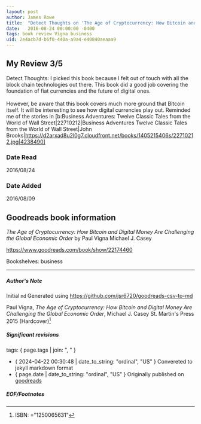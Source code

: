 ```yaml
---
layout: post
author: James Rowe
title:  "Detect Thoughts on 'The Age of Cryptocurrency: How Bitcoin and Digital Money Are Challenging the Global Economic Order'"
date:   2016-08-24 00:00:00 -0400
tags: book review Vigna business
uid: 2e4acb7d-b6f0-440a-a9a4-e40840aeaaa9
---
```


<!-- highly dependent on how you personally use jekyll templates, and how you want this to show up -->

## My Review 3/5

Detect Thoughts: I picked this book because I felt out of touch with all the block chain technologies out there. This book did a good job covering the foundation of fiat currencies and the future of digital ones.<br/><br/>However, be aware that this book covers much more ground that Bitcoin itself. It will be interesting to see how digital currencies play out. Reminded me of the stories in [b:Business Adventures: Twelve Classic Tales from the World of Wall Street|22710212|Business Adventures  Twelve Classic Tales from the World of Wall Street|John Brooks|https://d2arxad8u2l0g7.cloudfront.net/books/1405215406s/22710212.jpg|4238490]

### Date Read
2016/08/24

### Date Added
2016/08/09

## Goodreads book information

*The Age of Cryptocurrency: How Bitcoin and Digital Money Are Challenging the Global Economic Order* by Paul Vigna
Michael J. Casey

https://www.goodreads.com/book/show/22174460

Bookshelves: business

---

##### Author's Note

Initial `md` Generated using https://github.com/jsr6720/goodreads-csv-to-md

Paul Vigna, *The Age of Cryptocurrency: How Bitcoin and Digital Money Are Challenging the Global Economic Order*, Michael J. Casey St. Martin's Press 2015 (Hardcover)[^1]

##### Significant revisions

tags: { page.tags | join: ", " } <!-- todo move this somewhere -->

- { 2024-04-22 00:30:48 | date_to_string: "ordinal", "US" } Convereted to jekyll markdown format 
- { page.date | date_to_string: "ordinal", "US" } Originally published on [goodreads](https://www.goodreads.com)

##### EOF/Footnotes

[^1]: ISBN: ="1250065631"